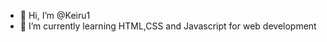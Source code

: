 - 👋 Hi, I’m @Keiru1
- 🌱 I’m currently learning  HTML,CSS and Javascript for web development 
<!---
Keiru1/Keiru1 is a ✨ special ✨ repository because its `README.md` (this file) appears on your GitHub profile.
You can click the Preview link to take a look at your changes.
--->
